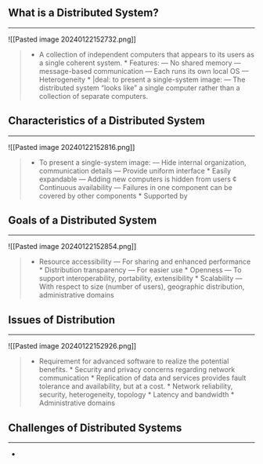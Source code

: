 ## What is a Distributed System?
---
![[Pasted image 20240122152732.png]]
> * A collection of independent computers that appears to its users as a single coherent system. * Features: — No shared memory — message-based communication — Each runs its own local OS — Heterogeneity * |deal: to present a single-system image: — The distributed system “looks like” a single computer rather than a collection of separate computers.

## Characteristics of a Distributed System
---
![[Pasted image 20240122152816.png]]
> * To present a single-system image: — Hide internal organization, communication details — Provide uniform interface * Easily expandable — Adding new computers is hidden from users ¢ Continuous availability — Failures in one component can be covered by other components * Supported by

## Goals of a Distributed System
---
![[Pasted image 20240122152854.png]]
> * Resource accessibility — For sharing and enhanced performance * Distribution transparency — For easier use * Openness — To support interoperability, portability, extensibility * Scalability — With respect to size (number of users), geographic distribution, administrative domains

## Issues of Distribution
---
![[Pasted image 20240122152926.png]]
> * Requirement for advanced software to realize the potential benefits. * Security and privacy concerns regarding network communication * Replication of data and services provides fault tolerance and availability, but at a cost. * Network reliability, security, heterogeneity, topology * Latency and bandwidth * Administrative domains

## Challenges of Distributed Systems
---
* 